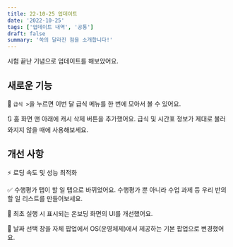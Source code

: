 ```yaml
---
title: 22-10-25 업데이트
date: '2022-10-25'
tags: ['업데이트 내역', '공통']
draft: false
summary: '쏙의 달라진 점을 소개합니다!'
---
```

시험 끝난 기념으로 업데이트를 해보았어요.

## 새로운 기능
🍴 `급식 >`을 누르면 이번 달 급식 메뉴를 한 번에 모아서 볼 수 있어요.

🔃 홈 화면 맨 아래에 캐시 삭제 버튼을 추가했어요. 급식 및 시간표 정보가 제대로 불러와지지 않을 때에 사용해보세요.

## 개선 사항
⚡️ 로딩 속도 및 성능 최적화

✅️ 수행평가 탭이 할 일 탭으로 바뀌었어요. 수행평가 뿐 아니라 수업 과제 등 우리 반의 할 일 리스트를 만들어보세요.

👋 최초 실행 시 표시되는 온보딩 화면의 UI를 개선했어요.

📅 날짜 선택 창을 자체 팝업에서 OS(운영체제)에서 제공하는 기본 팝업으로 변경했어요.